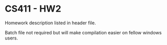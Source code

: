 # CS411 - HW2
Homework description listed in header file.

Batch file not required but will make compilation easier on fellow windows users.
